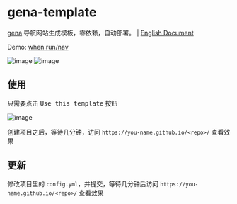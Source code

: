 # gena-template

[gena](https://github.com/x1ah/gena) 导航网站生成模板，零依赖，自动部署。 | [English Document](https://github.com/x1ah/gena-template/blob/master/README_EN.md)

Demo: [when.run/nav](https://when.run/nav/)

![image](https://user-images.githubusercontent.com/14919255/115016835-3395f900-9ee8-11eb-90d7-5ed816f59872.png)
![image](https://user-images.githubusercontent.com/14919255/116776971-3b37cf00-aa9e-11eb-9456-83a79a6e166d.png)


## 使用

只需要点击 <kbd>Use this template</kbd> 按钮

![image](https://user-images.githubusercontent.com/14919255/114821045-8ee5bf80-9df2-11eb-9d17-d617c946b65e.png)

创建项目之后，等待几分钟，访问 `https://you-name.github.io/<repo>/` 查看效果

## 更新

修改项目里的 `config.yml`，并提交，等待几分钟后访问 `https://you-name.github.io/<repo>/` 查看效果
